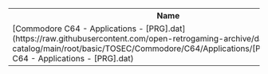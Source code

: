 <table>
<tr><th>Name</th><th>Size</th></tr>
<tr><td>[Commodore C64 - Applications - [PRG].dat](https://raw.githubusercontent.com/open-retrogaming-archive/dat-catalog/main/root/basic/TOSEC/Commodore/C64/Applications/[PRG]/Commodore C64 - Applications - [PRG].dat)</td><td>1124174</td></tr>
</table>
